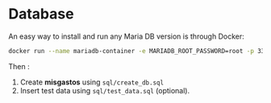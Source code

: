 # Database

An easy way to install and run any Maria DB version is through Docker:

```bash
docker run --name mariadb-container -e MARIADB_ROOT_PASSWORD=root -p 3306:3306 mariadb:10.11
```

Then :

1. Create **misgastos** using `sql/create_db.sql`
2. Insert test data using `sql/test_data.sql` (optional).
